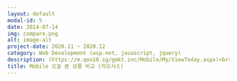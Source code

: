 ```yaml
---
layout: default
modal-id: 5
date: 2014-07-14
img: compare.png
alt: image-alt
project-date: 2020.11 ~ 2020.12
category: Web Development (asp.net, javascript, jquery)
description: (https://m.qoo10.sg/gmkt.inc/Mobile/My/ViewToday.aspx)<br>- 로그인여부 체크하여 쿠키값 또는 오늘 본 상품 SP 조회하여 상품 리스트 노출<br>- 스크립트에서 상품 데이터 배열로 저장하여 Pin 버튼 클릭 시 첫번째 배열에 저장 후 나머지 상품 순서대로 배열 뒤에 저장<br>- 좋아요 및 장바구니 공통 이벤트 추가<br>- 페이지 좌/우 슬라이드 기능 추가
title: Mobile 오늘 본 상품 비교 (지오시스)
---
```

